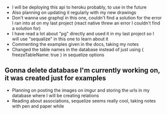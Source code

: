 * I will be deploying this api to heroku probably, to use in the future
* Also planning on updating it regularly with my new drawings
* Don't wanna use graphql in this one, couldn't find a solution for the error I ran into at on my last project (react native threw an error I couldn't find a solution for) 
* I have read a lot about "pg" directly and used it in my last project so I will use "sequalize" in this one to learn about it
* Commenting the examples given in the docs, taking my notes
* Changed the table names in the database instead of just using { freezeTableName: true } in sequelize options
## Gonna delete database I'm currently working on, it was created just for examples
* Planning on posting the images on imgur and storing the urls in my database where I will be creating relations 
* Reading about associations, sequelize seems really cool, taking notes with pen and paper while 